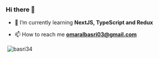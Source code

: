<h3 align="left">Hi there 👋</h3>

- 🌱 I’m currently learning **NextJS, TypeScript and Redux**

- 📫 How to reach me **omaralbasri03@gmail.com**
<p>&nbsp;<img align="center" src="https://github-readme-stats.vercel.app/api?username=basri34&show_icons=true&theme=dark&locale=en" alt="basri34" /></p>
